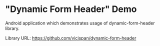 # "Dynamic Form Header" Demo

Android application which demonstrates usage of dynamic-form-header library.

Library URL: https://github.com/vicispan/dynamic-form-header
